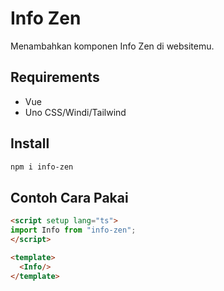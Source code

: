 # Info Zen

Menambahkan komponen Info Zen di websitemu.

## Requirements

- Vue
- Uno CSS/Windi/Tailwind

## Install

```bash
npm i info-zen
```

## Contoh Cara Pakai

```html
<script setup lang="ts">
import Info from "info-zen";
</script>

<template>
  <Info/>
</template>
```